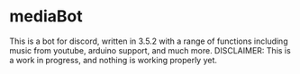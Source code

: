 # mediaBot

This is a bot for discord, written in 3.5.2 with a range of functions including music from youtube, arduino support, and much more. DISCLAIMER: This is a work in progress, and nothing is working properly yet.
